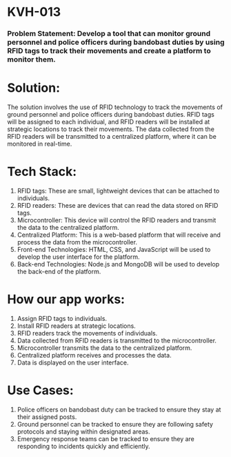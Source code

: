 # KVH-013
### Problem Statement: Develop a tool that can monitor ground personnel and police officers during bandobast duties by using RFID tags to track their movements and create a platform to monitor them.

# Solution:
The solution involves the use of RFID technology to track the movements of ground personnel and police officers during bandobast duties. RFID tags will be assigned to each individual, and RFID readers will be installed at strategic locations to track their movements. The data collected from the RFID readers will be transmitted to a centralized platform, where it can be monitored in real-time.

# Tech Stack:

1. RFID tags: These are small, lightweight devices that can be attached to individuals.
2. RFID readers: These are devices that can read the data stored on RFID tags.
3. Microcontroller: This device will control the RFID readers and transmit the data to the centralized platform.
4. Centralized Platform: This is a web-based platform that will receive and process the data from the microcontroller.
5. Front-end Technologies: HTML, CSS, and JavaScript will be used to develop the user interface for the platform.
6. Back-end Technologies: Node.js and MongoDB will be used to develop the back-end of the platform.

# How our app works:
1. Assign RFID tags to individuals.
2. Install RFID readers at strategic locations.
3. RFID readers track the movements of individuals.
4. Data collected from RFID readers is transmitted to the microcontroller.
5. Microcontroller transmits the data to the centralized platform.
6. Centralized platform receives and processes the data.
7. Data is displayed on the user interface.

# Use Cases:
1. Police officers on bandobast duty can be tracked to ensure they stay at their assigned posts.
2. Ground personnel can be tracked to ensure they are following safety protocols and staying within designated areas.
3. Emergency response teams can be tracked to ensure they are responding to incidents quickly and efficiently.
